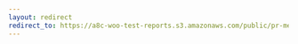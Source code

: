 ```yaml
---
layout: redirect
redirect_to: https://a8c-woo-test-reports.s3.amazonaws.com/public/pr-merge/37991/api/index.html
---
```

